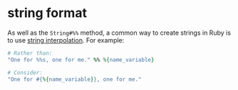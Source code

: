 # string format

As well as the `String#%%` method, a common way to create strings in Ruby is to use [string interpolation](http://ruby-for-beginners.rubymonstas.org/bonus/string_interpolation.html). For example:

```ruby
# Rather than:
"One for %%s, one for me." %% %{name_variable}

# Consider:
"One for #{%{name_variable}}, one for me."
```
